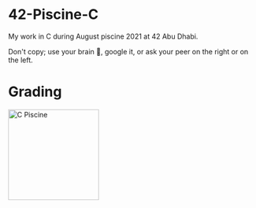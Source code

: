 # 42-Piscine-C

My work in C during August piscine 2021 at 42 Abu Dhabi.

Don't copy; use your brain 🧠, google it, or ask your peer on the right or on the left.

# Grading
<img width="184" alt="C Piscine" src="https://user-images.githubusercontent.com/10301787/131226896-97087673-c401-4b22-b6d2-0ad42510dd8a.PNG">
